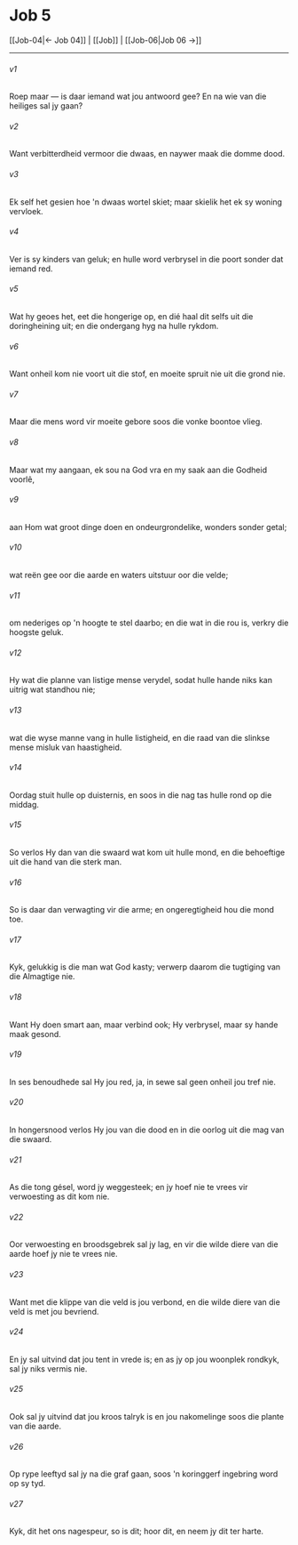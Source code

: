# Job 5

[[Job-04|← Job 04]] | [[Job]] | [[Job-06|Job 06 →]]
***

###### v1
Roep maar — is daar iemand wat jou antwoord gee? En na wie van die heiliges sal jy gaan? 
###### v2
Want verbitterdheid vermoor die dwaas, en naywer maak die domme dood. 
###### v3
Ek self het gesien hoe 'n dwaas wortel skiet; maar skielik het ek sy woning vervloek. 
###### v4
Ver is sy kinders van geluk; en hulle word verbrysel in die poort sonder dat iemand red. 
###### v5
Wat hy geoes het, eet die hongerige op, en dié haal dit selfs uit die doringheining uit; en die ondergang hyg na hulle rykdom. 
###### v6
Want onheil kom nie voort uit die stof, en moeite spruit nie uit die grond nie. 
###### v7
Maar die mens word vir moeite gebore soos die vonke boontoe vlieg. 
###### v8
Maar wat my aangaan, ek sou na God vra en my saak aan die Godheid voorlê, 
###### v9
aan Hom wat groot dinge doen en ondeurgrondelike, wonders sonder getal; 
###### v10
wat reën gee oor die aarde en waters uitstuur oor die velde; 
###### v11
om nederiges op 'n hoogte te stel daarbo; en die wat in die rou is, verkry die hoogste geluk. 
###### v12
Hy wat die planne van listige mense verydel, sodat hulle hande niks kan uitrig wat standhou nie; 
###### v13
wat die wyse manne vang in hulle listigheid, en die raad van die slinkse mense misluk van haastigheid. 
###### v14
Oordag stuit hulle op duisternis, en soos in die nag tas hulle rond op die middag. 
###### v15
So verlos Hy dan van die swaard wat kom uit hulle mond, en die behoeftige uit die hand van die sterk man. 
###### v16
So is daar dan verwagting vir die arme; en ongeregtigheid hou die mond toe. 
###### v17
Kyk, gelukkig is die man wat God kasty; verwerp daarom die tugtiging van die Almagtige nie. 
###### v18
Want Hy doen smart aan, maar verbind ook; Hy verbrysel, maar sy hande maak gesond. 
###### v19
In ses benoudhede sal Hy jou red, ja, in sewe sal geen onheil jou tref nie. 
###### v20
In hongersnood verlos Hy jou van die dood en in die oorlog uit die mag van die swaard. 
###### v21
As die tong gésel, word jy weggesteek; en jy hoef nie te vrees vir verwoesting as dit kom nie. 
###### v22
Oor verwoesting en broodsgebrek sal jy lag, en vir die wilde diere van die aarde hoef jy nie te vrees nie. 
###### v23
Want met die klippe van die veld is jou verbond, en die wilde diere van die veld is met jou bevriend. 
###### v24
En jy sal uitvind dat jou tent in vrede is; en as jy op jou woonplek rondkyk, sal jy niks vermis nie. 
###### v25
Ook sal jy uitvind dat jou kroos talryk is en jou nakomelinge soos die plante van die aarde. 
###### v26
Op rype leeftyd sal jy na die graf gaan, soos 'n koringgerf ingebring word op sy tyd. 
###### v27
Kyk, dit het ons nagespeur, so is dit; hoor dit, en neem jy dit ter harte. 
